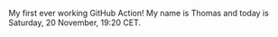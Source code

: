 My first ever working GitHub Action!
My name is Thomas and today is Saturday, 20 November, 19:20 CET. 
